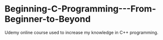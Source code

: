 # Beginning-C-Programming---From-Beginner-to-Beyond
Udemy online course used to increase my knowledge in C++ programming.

